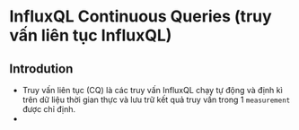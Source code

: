 # InfluxQL Continuous Queries (truy vấn liên tục InfluxQL)
## Introdution 
- Truy vấn liên tục (CQ) là các truy vấn InfluxQL chạy tự động và định kì trên dữ liệu thời gian thực và lưu trữ kết quả truy vấn trong 1 `measurement` được chỉ định.
- 